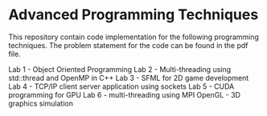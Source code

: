 # Advanced Programming Techniques

This repository contain code implementation for the following programming techniques. The problem statement for the code can be found in the pdf file.  


Lab 1 - Object Oriented Programming
Lab 2 - Multi-threading using std::thread and OpenMP in C++
Lab 3 - SFML for 2D game development
Lab 4 - TCP/IP client server application using sockets
Lab 5 - CUDA programming for GPU
Lab 6 - multi-threading using MPI
OpenGL - 3D graphics simulation
